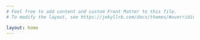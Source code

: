 ```yaml
---
# Feel free to add content and custom Front Matter to this file.
# To modify the layout, see https://jekyllrb.com/docs/themes/#overriding-theme-defaults

layout: home
---
```

<script src="https://cdn.jsdelivr.net/npm/p5@1.3.1/lib/p5.js">
</script>
<script type="text/javascript" src="animation.js"></script>

<style>
#cnvs {

  margin: auto;
}
.animation {
  background-color: #C4ADA9;
  border: 1px #1C1514;
  border-radius: 5px;
  margin: auto;
  padding: 10px;
  box-shadow: 0 4px 8px 0 rgba(0, 0, 0, 0.2), 0 6px 20px 0 rgba(0, 0, 0, 0.19);
  }
</style>

<div id='cnvs'>

</div>
